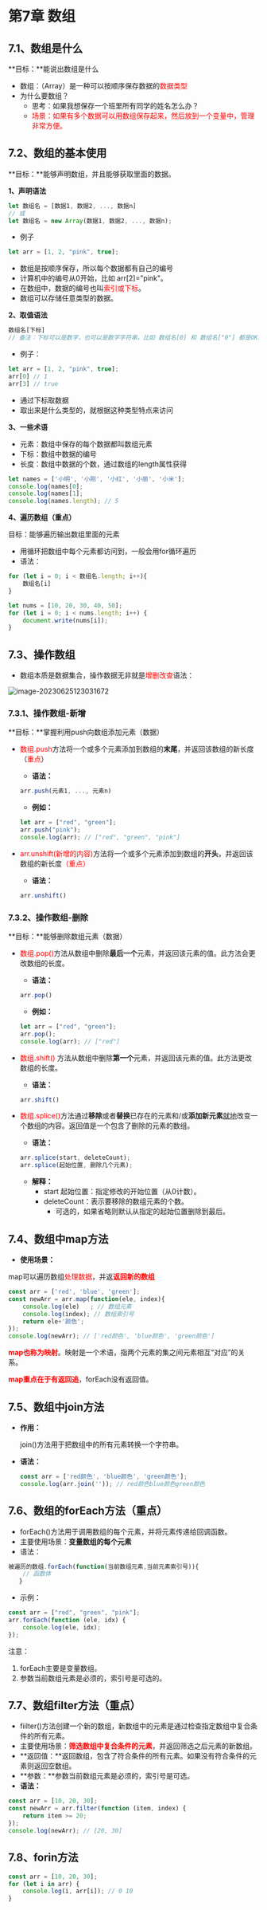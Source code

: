 # 第7章 数组

## 7.1、数组是什么

**目标：**能说出数组是什么

- 数组：（Array）是一种可以按顺序保存数据的<span style="color:red;">数据类型</span>
- 为什么要数组？
    - 思考：如果我想保存一个班里所有同学的姓名怎么办？
    - <span style="color:red;">场景：如果有多个数据可以用数组保存起来，然后放到一个变量中，管理非常方便。</span>

## 7.2、数组的基本使用

**目标：**能够声明数组，并且能够获取里面的数据。

**1、声明语法**

```js
let 数组名 = [数据1, 数据2, ..., 数据n]
// 或
let 数组名 = new Array(数据1, 数据2, ..., 数据n);
```

- 例子

```js
let arr = [1, 2, "pink", true];
```

- 数组是按顺序保存，所以每个数据都有自己的编号
- 计算机中的编号从0开始，比如 arr[2]="pink"。
- 在数组中，数据的编号也叫<span style="color:red;">索引或下标</span>。
- 数组可以存储任意类型的数据。



**2、取值语法**

```js
数组名[下标]
// 备注：下标可以是数字，也可以是数字字符串，比如 数组名[0] 和 数组名["0"] 都是OK的。
```

- 例子：

```js
let arr = [1, 2, "pink", true];
arr[0] // 1
arr[3] // true
```

- 通过下标取数据
- 取出来是什么类型的，就根据这种类型特点来访问

**3、一些术语**

- 元素：数组中保存的每个数据都叫数组元素
- 下标：数组中数据的编号
- 长度：数组中数据的个数，通过数组的length属性获得

```js
let names = ['小明', '小刚', '小红', '小丽', '小米'];
console.log(names[0];
console.log(names[1];
console.log(names.length); // 5
```

**4、遍历数组（重点）**

目标：能够遍历输出数组里面的元素

- 用循环把数组中每个元素都访问到，一般会用for循环遍历
- 语法：

```js
for (let i = 0; i < 数组名.length; i++){
    数组名[i]
}
```

```js
let nums = [10, 20, 30, 40, 50];
for (let i = 0; i < nums.length; i++) {
    document.write(nums[i]);
}
```

## 7.3、操作数组

- 数组本质是数据集合，操作数据无非就是<span style="color:red;">增删改查</span>语法：

![image-20230625123031672](images/image-20230625123031672.png)

### 7.3.1、操作数组-新增

**目标：**掌握利用push向数组添加元素（数据）

- <span style="color:red;">数组.push</span>方法将一个或多个元素添加到数组的**末尾**，并返回该数组的新长度（<span style="color:red;">重点</span>）

    - **语法：**

  ```js
  arr.push(元素1, ..., 元素n)
  ```

    - **例如：**

  ```js
  let arr = ["red", "green"];
  arr.push("pink");
  console.log(arr); // ["red", "green", "pink"]
  ```

- <span style="color:red;">arr.unshift(新增的内容)</span>方法将一个或多个元素添加到数组的**开头**，并返回该数组的新长度<span style="color:red;">（<span style="color:red;">重点</span>）</span>

    - **语法：**

  ```js
  arr.unshift()
  ```

### 7.3.2、操作数组-删除

**目标：**能够删除数组元素（数据）

- <span style="color:red;">数组.pop()</span>方法从数组中删除**最后一个**元素，并返回该元素的值。此方法会更改数组的长度。

    - **语法：**

  ```js
  arr.pop()
  ```

    - **例如：**

  ```js
  let arr = ["red", "green"];
  arr.pop();
  console.log(arr); // ["red"]
  ```

- <span style="color:red;">数组.shift()</span> 方法从数组中删除**第一个**元素，并返回该元素的值。此方法更改数组的长度。

    - **语法：**

  ```js
  arr.shift()
  ```

- <span style="color:red;">数组.splice()</span>方法通过**移除**或者**替换**已存在的元素和/或**添加新元素**[就地](https://zh.wikipedia.org/wiki/原地算法)改变一个数组的内容。返回值是一个包含了删除的元素的数组。

    - **语法：**

  ```js
  arr.splice(start, deleteCount);
  arr.splice(起始位置, 删除几个元素);
  ```

    - **解释：**
        - start 起始位置：指定修改的开始位置（从0计数）。
        - deleteCount：表示要移除的数组元素的个数。
            - 可选的，如果省略则默认从指定的起始位置删除到最后。

## 7.4、数组中map方法

- **使用场景：**

map可以遍历数组<span style="color:red;">处理数据</span>，并返<span style="color:red;font-weight:bold;">返回新的数组</span>

```js
const arr = ['red', 'blue', 'green'];
const newArr = arr.map(function(ele, index){
	console.log(ele)   ; // 数组元素
    console.log(index); // 数组索引号
    return ele+'颜色';
});
console.log(newArr); // ['red颜色', 'blue颜色', 'green颜色']
```

<span style="color:red;font-weight:bold;">map也称为映射</span>。映射是一个术语，指两个元素的集之间元素相互“对应”的关系。

<span style="color:red;font-weight:bold;">map重点在于有返回追</span>，forEach没有返回值。

## 7.5、数组中join方法

- **作用：**

  join()方法用于把数组中的所有元素转换一个字符串。

- **语法：**

  ```js
  const arr = ['red颜色', 'blue颜色', 'green颜色'];
  console.log(arr.join('')); // red颜色blue颜色green颜色
  ```


## 7.6、数组的forEach方法（重点）

- forEach()方法用于调用数组的每个元素，并将元素传递给回调函数。
- 主要使用场景：**变量数组的每个元素**
- 语法：

```js
被遍历的数组.forEach(function(当前数组元素,当前元素索引号)){
	// 函数体
   }
```

- 示例：

```js
const arr = ["red", "green", "pink"];
arr.forEach(function (ele, idx) {
    console.log(ele, idx);
});
```

注意：

1. forEach主要是变量数组。
2. 参数当前数组元素是必须的，索引号是可选的。

## 7.7、数组filter方法（重点）

- fiilter()方法创建一个新的数组，新数组中的元素是通过检查指定数组中复合条件的所有元素。
- 主要使用场景：<span style="color:red;font-weight:bold;">筛选数组中复合条件的元素</span>，并返回筛选之后元素的新数组。
- **返回值：**返回数组，包含了符合条件的所有元素。如果没有符合条件的元素则返回空数组。
- **参数：**参数当前数组元素是必须的，索引号是可选。
- **语法：**

```js
const arr = [10, 20, 30];
const newArr = arr.filter(function (item, index) {
    return item >= 20;
});
console.log(newArr); // [20, 30]
```

## 7.8、forin方法

```js
const arr = [10, 20, 30];
for (let i in arr) {
    console.log(i, arr[i]); // 0 10
}
```


